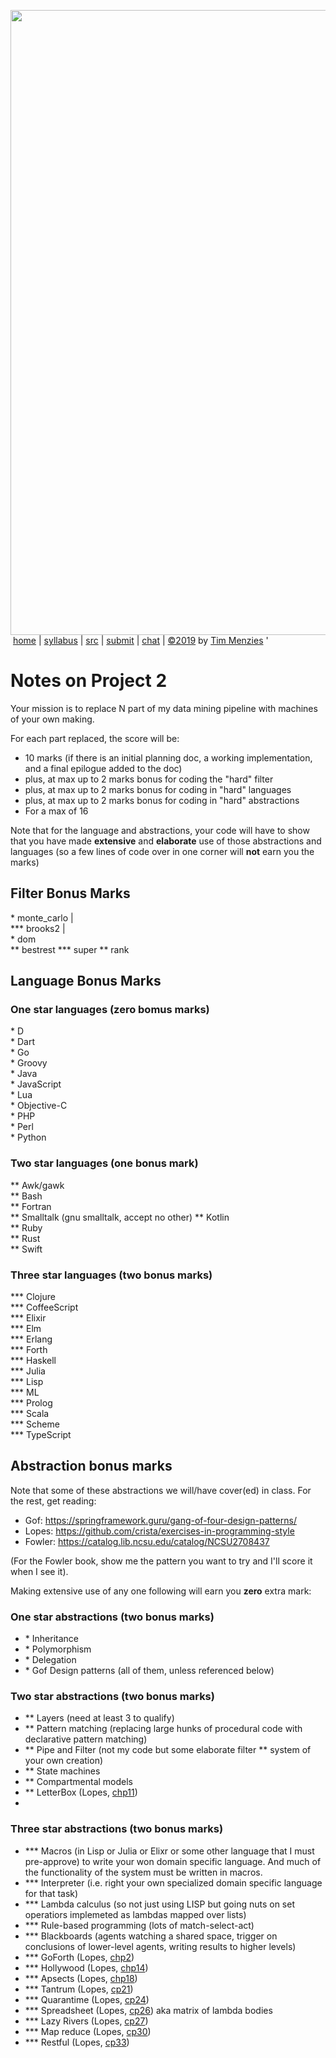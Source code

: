 <a href="http://tiny.cc/plm19"><img width=1000 src="https://raw.githubusercontent.com/txt/plm19/master/etc/img/banner.png"></a><br>
&nbsp;<a href="http://tiny.cc/plm19">home</a> |
<a href="https://github.com/txt/plm19/blob/master/doc/syllabus.md">syllabus</a> |
<a href="https://github.com/txt/plm19/tree/master/src">src</a> |
<a href="http://tiny.cc/plm19give">submit</a> |
<a href="https://plm19.slack.com/">chat</a> |
<a href="https://github.com/txt/plm19/blob/master/LICENSE.md">&copy;2019</a> 
by <a href="http://menzies.us">Tim Menzies</a>
'

# Notes on Project 2

Your mission is to replace N part of my data mining
pipeline with machines of your own making.

For each part replaced, the score will be:

- 10 marks (if there is an initial planning doc, a working
  implementation, and a final epilogue added to the doc)
- plus, at max up to 2 marks bonus for coding the "hard" filter
- plus, at max up to 2 marks bonus for coding in "hard" languages
- plus, at max up to 2 marks bonus for coding in "hard" abstractions
- For a max of 16

Note that for the language and abstractions, your code
will have to show that you have made **extensive** 
and **elaborate** use of those 
abstractions and languages (so a few lines of code over in one corner will **not** earn  you the marks)

## Filter  Bonus Marks


\* monte\_carlo  |  
\*\*\* brooks2 |  
\*    dom  
\*\* bestrest
\*\*\* super
\*\* rank

## Language Bonus Marks


### One star languages (zero bomus marks)

\* D  
\* Dart  
\* Go  
\* Groovy  
\* Java  
\* JavaScript  
\* Lua  
\* Objective-C  
\* PHP  
\* Perl  
\* Python  

### Two star languages (one bonus mark)

\*\* Awk/gawk  
\*\* Bash  
\*\* Fortran  
\*\* Smalltalk (gnu smalltalk, accept no other)
\*\* Kotlin  
\*\* Ruby  
\*\* Rust  
\*\* Swift  

### Three star languages (two bonus marks)

\*\*\* Clojure  
\*\*\* CoffeeScript  
\*\*\* Elixir  
\*\*\* Elm   
\*\*\* Erlang  
\*\*\* Forth  
\*\*\* Haskell  
\*\*\* Julia  
\*\*\* Lisp  
\*\*\* ML  
\*\*\* Prolog  
\*\*\* Scala  
\*\*\* Scheme  
\*\*\* TypeScript  

## Abstraction bonus marks

Note that some of these abstractions we will/have cover(ed) in class.
For the rest, get reading:

- Gof: https://springframework.guru/gang-of-four-design-patterns/
- Lopes: https://github.com/crista/exercises-in-programming-style
- Fowler: https://catalog.lib.ncsu.edu/catalog/NCSU2708437

(For the Fowler book, show me the pattern you want to try and
I'll score it when I see it).

Making extensive use of any one following will earn you **zero**
extra mark:

### One star abstractions (two bonus marks)

- \* Inheritance
- \* Polymorphism
- \* Delegation
- \* Gof Design patterns (all of them, unless referenced below)

### Two star abstractions (two bonus marks)

- \*\*  Layers (need at least 3 to qualify)
- \*\*  Pattern matching (replacing large hunks of procedural code
  with declarative pattern matching)
- \*\*  Pipe and Filter (not my code but some elaborate filter 
  \*\*  system of your own creation)
- \*\*  State machines
- \*\*  Compartmental models
- \*\*  LetterBox (Lopes, [chp11](https://github.com/crista/exercises-in-programming-style/tree/master/11-letterbox))
-

### Three star abstractions (two bonus marks)

- \*\*\*  Macros (in Lisp or Julia or Elixr or some other language
  that I must pre-approve) to write your won domain specific
  language. And much of the functionality of the system
  must be written in macros.
- \*\*\*  Interpreter (i.e. right your own specialized domain specific
  language for that task)
- \*\*\*  Lambda calculus (so not just using LISP but going nuts
  on set operatiors implemeted as lambdas mapped over lists)
- \*\*\*  Rule-based programming (lots of match-select-act)
- \*\*\*  Blackboards (agents watching a shared space, trigger on
  conclusions of lower-level agents, writing results to
  higher levels)
- \*\*\*  GoForth (Lopes, [chp2](https://github.com/crista/exercises-in-programming-style/tree/master/02-go-forth))
- \*\*\*  Hollywood (Lopes, [chp14](https://github.com/crista/exercises-in-programming-style/tree/master/14-hollywood))
- \*\*\*  Apsects (Lopes, [chp18](https://github.com/crista/exercises-in-programming-style/tree/master/18-aspects))
- \*\*\*  Tantrum (Lopes, [cp21](https://github.com/crista/exercises-in-programming-style/tree/master/21-tantrum))
- \*\*\*  Quarantime (Lopes, [cp24](https://github.com/crista/exercises-in-programming-style/tree/master/24-quarantine))
- \*\*\* Spreadsheet (Lopes, [cp26](https://github.com/crista/exercises-in-programming-style/tree/master/26-spreadsheet)) aka
  matrix of lambda bodies
- \*\*\*  Lazy Rivers (Lopes, [cp27](https://github.com/crista/exercises-in-programming-style/tree/master/27-lazy-rivers))
- \*\*\*  Map reduce (Lopes, [cp30](https://github.com/crista/exercises-in-programming-style/tree/master/30-map-reduce))
- \*\*\*  Restful (Lopes, [cp33](https://github.com/crista/exercises-in-programming-style/tree/master/33-restful))


